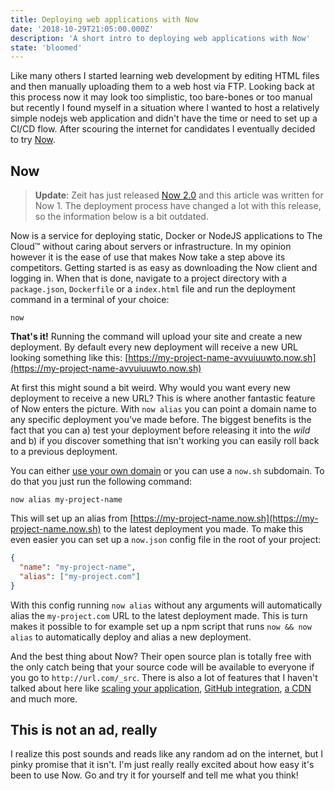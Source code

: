 ```yaml
---
title: Deploying web applications with Now
date: '2018-10-29T21:05:00.000Z'
description: 'A short intro to deploying web applications with Now'
state: 'bloomed'
---
```


Like many others I started learning web development by editing HTML files and then manually uploading them to a web host via FTP. Looking back at this process now it may look too simplistic, too bare-bones or too manual but recently I found myself in a situation where I wanted to host a relatively simple nodejs web application and didn't have the time or need to set up a CI/CD flow. After scouring the internet for candidates I eventually decided to try [Now](https://zeit.co/now).

## Now

> **Update**: Zeit has just released [Now 2.0](https://zeit.co/blog/now-2) and this article was written for Now 1. The deployment process have changed a lot with this release, so the information below is a bit outdated.

Now is a service for deploying static, Docker or NodeJS applications to The Cloud™ without caring about servers or infrastructure. In my opinion however it is the ease of use that makes Now take a step above its competitors. Getting started is as easy as downloading the Now client and logging in. When that is done, navigate to a project directory with a `package.json`, `Dockerfile` or a `index.html` file and run the deployment command in a terminal of your choice:

```shell
now
```

**That's it!** Running the command will upload your site and create a new deployment. By default every new deployment will receive a new URL looking something like this: [https://my-project-name-avvuiuuwto.now.sh](https://my-project-name-avvuiuuwto.now.sh)

At first this might sound a bit weird. Why would you want every new deployment to receive a new URL? This is where another fantastic feature of Now enters the picture. With `now alias` you can point a domain name to any specific deployment you've made before. The biggest benefits is the fact that you can a) test your deployment before releasing it into the _wild_ and b) if you discover something that isn't working you can easily roll back to a previous deployment.

You can either [use your own domain](https://zeit.co/docs/getting-started/assign-a-domain-name#2.-using-a-custom-domain,-managed-by-now) or you can use a `now.sh` subdomain. To do that you just run the following command:

```shell
now alias my-project-name
```

This will set up an alias from [https://my-project-name.now.sh](https://my-project-name.now.sh) to the latest deployment you made. To make this even easier you can set up a `now.json` config file in the root of your project:

```json
{
  "name": "my-project-name",
  "alias": ["my-project.com"]
}
```

With this config running `now alias` without any arguments will automatically alias the `my-project.com` URL to the latest deployment made. This is turn makes it possible to for example set up a npm script that runs `now && now alias` to automatically deploy and alias a new deployment.

And the best thing about Now? Their open source plan is totally free with the only catch being that your source code will be available to everyone if you go to `http://url.com/_src`. There is also a lot of features that I haven't talked about here like [scaling your application](https://zeit.co/docs/getting-started/scaling), [GitHub integration](https://zeit.co/docs/integrations/now-for-github), [a CDN](https://zeit.co/docs/features/cdn) and much more.

## This is not an ad, really

I realize this post sounds and reads like any random ad on the internet, but I pinky promise that it isn't. I'm just really really excited about how easy it's been to use Now. Go and try it for yourself and tell me what you think!
